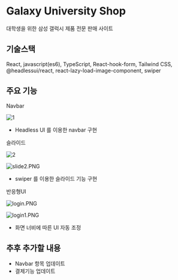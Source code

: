 # Galaxy University Shop

대학생을 위한 삼성 갤럭시 제품 전문 판매 사이트



## 기술스택

React, javascript(es6), TypeScript, React-hook-form, Tailwind CSS, @headlessui/react, react-lazy-load-image-component, swiper


## 주요 기능

Navbar

![1](https://prod-files-secure.s3.us-west-2.amazonaws.com/715e52aa-3cbf-4c9b-bb35-e80f884012a0/8460372e-412c-49cc-8e26-b008fb1898dd/nav.png)

- Headless UI 를 이용한 navbar 구현

슬라이드

![2](https://prod-files-secure.s3.us-west-2.amazonaws.com/715e52aa-3cbf-4c9b-bb35-e80f884012a0/94787d7a-927c-4f9c-baed-e3b86c167609/slide1.png)

![slide2.PNG](https://prod-files-secure.s3.us-west-2.amazonaws.com/715e52aa-3cbf-4c9b-bb35-e80f884012a0/2567c482-298c-48db-aadc-bcfcff0b29e8/slide2.png)

- swiper 를 이용한 슬라이드 기능 구현

반응형UI

![login.PNG](https://prod-files-secure.s3.us-west-2.amazonaws.com/715e52aa-3cbf-4c9b-bb35-e80f884012a0/46b40648-807f-45bc-83f0-ddde7ea97d7a/login.png)

![login1.PNG](https://prod-files-secure.s3.us-west-2.amazonaws.com/715e52aa-3cbf-4c9b-bb35-e80f884012a0/35f19590-49af-4968-a37c-647f0ce67feb/login1.png)

- 화면 너비에 따른 UI 자동 조정

## 추후 추가할 내용

- Navbar 항목 업데이트
- 결제기능 업데이트
